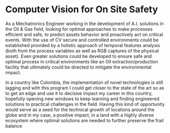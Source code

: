 # Computer Vision for On Site Safety

As a Mechatronics Engineer working in the development of A.I. solutions in the Oil & Gas field, looking for optimal approaches to make processes efficient and safe, to predict assets behavior and proactively act on critical events. With the use of CV secure and controlled environments could be established provided by a holistic approach of temporal features analysis (both from the process variables as well as RGB captures of the physical asset). Even greater solutions could be developed to ensure safe and optimal process in critical environments like an Oil extraction/production facility that ultimately could be directed to mitigate the environmental impact.

In a country like Colombia, the implementation of novel technologies is still lagging and with this program I could get closer to the state of the art so as to get an edge and use it to decisive impact my career in this country, hopefully opening new windows to keep learning and finding engineered solutions to practical challenges in the field. Having this kind of opportunity would serve as a seed for the technical growth of locations around the globe and in my case, a positive impact, in a land with a highly diverse ecosystem where optimal solutions are needed to further preserve the frail balance